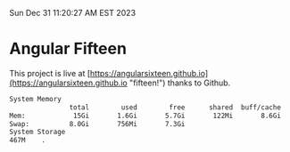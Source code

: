 Sun Dec 31 11:20:27 AM EST 2023

# Angular Fifteen


This project is live at [https://angularsixteen.github.io](https://angularsixteen.github.io "fifteen!") thanks to Github.

```bash
System Memory
               total        used        free      shared  buff/cache   available
Mem:            15Gi       1.6Gi       5.7Gi       122Mi       8.6Gi        13Gi
Swap:          8.0Gi       756Mi       7.3Gi
System Storage
467M	.
```
